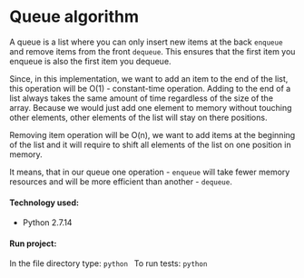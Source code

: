 Queue algorithm
=================

A queue is a list where you can only insert new items at the back ```enqueue``` and remove items from the front ```dequeue```. This ensures that the first item you enqueue is also the first item you dequeue.

Since, in this implementation, we want to add an item to the end of the list, this operation will be O(1) - constant-time operation. Adding to the end of a list always takes the same amount of time regardless of the size of the array. Because we would just add one element to memory without touching other elements, other elements of the list will stay on there positions.

Removing item operation will be O(n), we want to add items at the beginning of the list and it will require to shift all elements of the list on one position in memory.

It means, that in our queue one operation - ```enqueue``` will take fewer memory resources and will be more efficient than another - ```dequeue```.


#### Technology used:

* Python 2.7.14

#### Run project:

In the file directory type: ```python ```
To run tests: ```python ```
